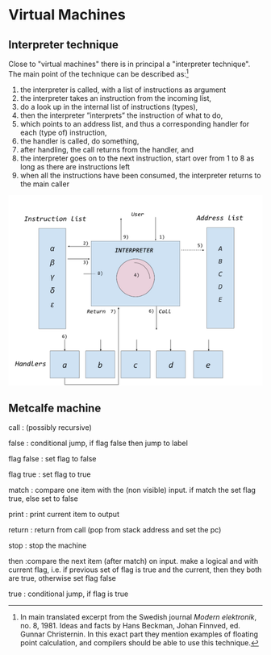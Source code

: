 # Virtual Machines

## Interpreter technique

Close to "virtual machines" there is in principal a "interpreter technique".
The main point of the technique can be described as:[^5]

[^5]: In main translated excerpt from the Swedish journal *Modern elektronik*, no. 8, 1981.
Ideas and facts by Hans Beckman, Johan Finnved, ed. Gunnar Christernin. In this exact part
they mention examples of floating point calculation, and compilers should be able to use
this technique.

1. the interpreter is called, with a list of instructions as argument
2. the interpreter takes an instruction from the incoming list,
3. do a look up in the internal list of instructions (types),
4. then the interpreter ”interprets” the instruction of what to do,
5. which points to an address list, and thus a corresponding handler for each (type of) instruction,
6. the handler is called, do something,
7. after handling, the call returns from the handler, and
8. the interpreter goes on to the next instruction, start over from 1 to 8 as long as there are instructions left
9. when all the instructions have been consumed, the interpreter returns to the main caller

![Principles of an interpreter technique](../assets/images/interpreter.png)


## Metcalfe machine

call <label>
: (possibly recursive)

false <label>
: conditional jump, if flag false then jump to label

flag false
: set flag to false

flag true
: set flag to true

match <item>
: compare one item with the (non visible) input. if match the set flag true, else set to false

print <item>
: print current item to output

return
: return from call (pop from stack address and set the pc)

stop
: stop the machine

then <item>
:compare the next item (after match) on input. make a logical and with current flag, i.e. if previous set of flag is true and the current, then they both are true, otherwise set flag false

true <label>
: conditional jump, if flag is true



